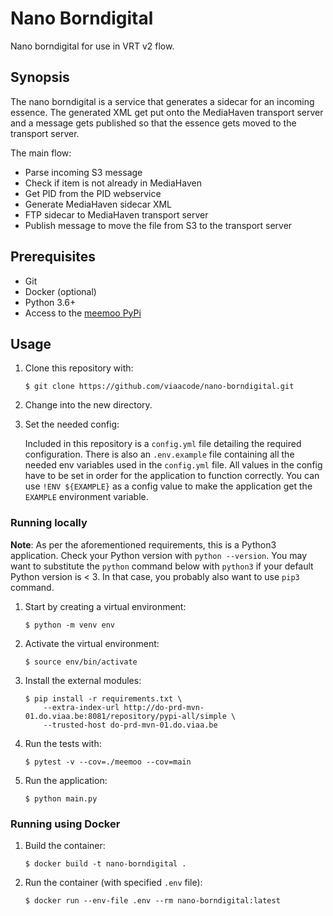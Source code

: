 # Nano Borndigital

Nano borndigital for use in VRT v2 flow.

## Synopsis

The nano borndigital is a service that generates a sidecar for an incoming essence. The generated XML get put onto the MediaHaven transport server and a message gets published so that the essence gets moved to the transport server.

The main flow:
- Parse incoming S3 message
- Check if item is not already in MediaHaven
- Get PID from the PID webservice
- Generate MediaHaven sidecar XML
- FTP sidecar to MediaHaven transport server
- Publish message to move the file from S3 to the transport server

## Prerequisites

- Git
- Docker (optional)
- Python 3.6+
- Access to the [meemoo PyPi](http://do-prd-mvn-01.do.viaa.be:8081)

## Usage

1. Clone this repository with:

   `$ git clone https://github.com/viaacode/nano-borndigital.git`

2. Change into the new directory.

3. Set the needed config:

    Included in this repository is a `config.yml` file detailing the required configuration.
    There is also an `.env.example` file containing all the needed env variables used in the `config.yml` file.
    All values in the config have to be set in order for the application to function correctly.
    You can use `!ENV ${EXAMPLE}` as a config value to make the application get the `EXAMPLE` environment variable.

### Running locally

**Note**: As per the aforementioned requirements, this is a Python3
application. Check your Python version with `python --version`. You may want to
substitute the `python` command below with `python3` if your default Python version
is < 3. In that case, you probably also want to use `pip3` command.

1. Start by creating a virtual environment:

    `$ python -m venv env`

2. Activate the virtual environment:

    `$ source env/bin/activate`

3. Install the external modules:

    ```
    $ pip install -r requirements.txt \
        --extra-index-url http://do-prd-mvn-01.do.viaa.be:8081/repository/pypi-all/simple \
        --trusted-host do-prd-mvn-01.do.viaa.be
    ```

4. Run the tests with:

    `$ pytest -v --cov=./meemoo --cov=main`

5. Run the application:

    `$ python main.py`


### Running using Docker

1. Build the container:

   `$ docker build -t nano-borndigital .`

2. Run the container (with specified `.env` file):

   `$ docker run --env-file .env --rm nano-borndigital:latest`